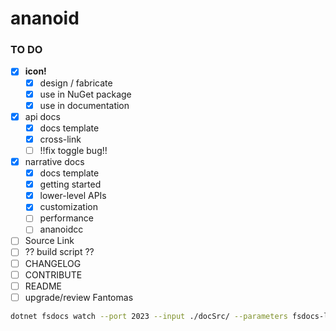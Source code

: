 ananoid
===

### TO DO

- [x] **icon!**
  - [x] design / fabricate
  - [x] use in NuGet package
  - [x] use in documentation
- [x] api docs
  - [x] docs template
  - [x] cross-link
  - [ ] !!fix toggle bug!!
- [x] narrative docs
  - [x] docs template
  - [x] getting started
  - [x] lower-level APIs
  - [x] customization
  - [ ] performance
  - [ ] ananoidcc
- [ ] Source Link
- [ ] ?? build script ??
- [ ] CHANGELOG
- [ ] CONTRIBUTE
- [ ] README
- [ ] upgrade/review Fantomas

```sh
dotnet fsdocs watch --port 2023 --input ./docSrc/ --parameters fsdocs-license-link https://github.com/pblasucci/ananoid/blob/main/LICENSE.txt fsdocs-readme-link https://github.com/pblasucci/ananoid/blob/main/README.md
```
